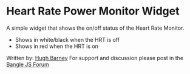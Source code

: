 # Heart Rate Power Monitor Widget

A simple widget that shows the on/off status of the Heart Rate
Monitor.

- Shows in white/black when the HRT is off
- Shows in red when the HRT is on

Written by: [Hugh Barney](https://github.com/hughbarney) For support
and discussion please post in the [Bangle JS
Forum](http://forum.espruino.com/microcosms/1424/)
